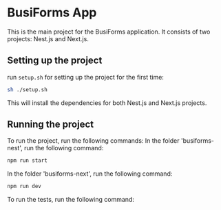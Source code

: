 # BusiForms App

This is the main project for the BusiForms application. It consists of two projects: Nest.js and Next.js.

## Setting up the project

run `setup.sh` for setting up the project for the first time:

```bash
sh ./setup.sh
```

This will install the dependencies for both Nest.js and Next.js projects.

## Running the project

To run the project, run the following commands:
In the folder 'busiforms-nest', run the following command:

```bash
npm run start
```

In the folder 'busiforms-next', run the following command:

```bash
npm run dev
```

To run the tests, run the following command:
